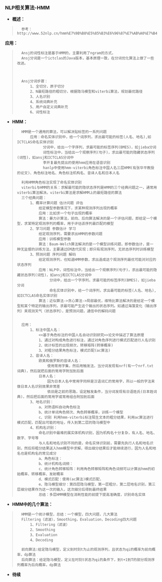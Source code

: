### NLP相关算法-HMM
- **概述：**
>       参考：http://www.52nlp.cn/hmm%E7%9B%B8%E5%85%B3%E6%96%87%E7%AB%A0%E7%B4%A2%E5%BC%95
>
>

**应用：**
>       Ansj的词性标注是基于HMM的，主要利用了ngram的方式，
>       Ansj分词是一个ictclas的Java版本，基本原理一致，在分词优化算法上做了一些改进。
>
>
>
>       Ansj分词步骤：
>           1、全切分，原子切分
>           2、N最短路径的粗切分，根据隐马模型和viterbi算法，规划最优路径
>           3、人名识别
>           4、系统词典补充
>           5、用户自定义词典补充
>           6、词性标注
>

- **HMM：**
>       HMM是一个通用的算法，可以解决贴标签的一系列问题
>           应用：命名实体识别中，给一个词序列，求出最可能的标签(人名、地名),如ICTCLAS命名实体识别
>                 分词中，给出一个字序列，求最可能的标签序列(BMES)，如jieba分词
>                 词性标注中，当给出一个观察序列(句子)，求出最可能的隐藏状态序列(词性)，如ansj和ICTCLAS分词中
>                 李开复最先提出的使用hmm应用在语音识别
>                 hanlp中使用hmm-viterbi角色标注中国人名三层HMM(有张华平教授的论文)、角色标注地名、角色标注机构名、音译人名和日本人名
>
>       利用HMM角色标注实现了命名实体识别
>       viterbi与HMM的关系：求解最可能的隐状态序列是HMM的三个经典问题之一，通常用viterbi算法解决。viterbi算法是求解HMM上的最短路径的算法
>       三个经典问题：
>           1、概率计算问题 估计问题 评估
>               给定模型参数情况下，求某种观测序列出现的概率
>               应用：比如求一个句子出现的概率
>               算法：暴力计算法，前向、后向算法解决的是一个评估问题，即给定一个模型，求某特定观测序列的概率，用于评估该序列最匹配的模型
>           2、学习问题 参数估计 学习
>               给定观测序列，需要求出HMM的参数问题
>               应用：训练模型参数
>               算法：Baum-Welch算法解决的是一个模型训练问题，即参数估计，是一种无监督的训练方法，主要通过EM迭代实现；即只有观测序列，无状态序列时训练模型
>           3、预测问题 序列问题 解码
>               给定观测序列，也知道HMM参数，求出造成这个观测序列最优可能对对应的状态序列
>               应用：NLP中，词性标注中，当给出一个观察序列(句子)，求出最可能的隐藏状态序列(词性)，如ansj和ICTCLAS分词中
>                    分词中，给出一个字序列，求最可能的标签序列(BMES)，如jieba分词
>                    命名实体识别中，给一个词序列，求出最可能的标签(人名、地名),如ICTCLAS命名实体识别
>               算法：近似算法->贪心算法->局部最优，维特比算法解决的是给定一个模型和某个特定的输出序列，求最可能产生这个输出的状态序列。如通过海藻变化（输出序列）来观测天气（状态序列），是预测问题，通信中的解码问题
>
>
>       应用：
>           1、标注中国人名：
>               <<基于角色标注的中国人名自动识别研究>>论文中描述了算法原理
>               1、通过对构成角色进行标注，通过对角色序列进行模式匹配进行人名识别
>               2、统计标签的出现频次，转移矩阵(转移概率)
>               3、对粗分结果角色标注，模式匹配(ac算法)
>           2、音译人名：
>               欧美和俄罗斯的音译人名：
>                   使用常用字集，然后用触发法，当分词发现有nrf(有一个nrf.txt词典)，然后就把后面的常用字附加到后面
>               日本人名：
>                   因为日本人名中常用字同样是汉语词汇的常用字，所以一般的字法来做日本人名识别效果非常差
>                   依旧是之前的思路，设定触发条件，当分词发现有日语姓氏(日本姓词典)，然后把后面的常用字或常用组合附加到后面
>           3、地名识别：
>               a、对熟语料自动角色标注
>               b、统计单词角色频次、角色转移概率，训练一个模型
>               c、识别 利用hmm-viterbi标注陌生文本的粗分结果，利用ac算法进行模式匹配，匹配出可能的地址，传入到第二层的隐马模型中
>           4、机构名识别：
>               命名识别中最难的属实体机构识别，因为机构名十分复杂，有人名、地名、数字、字号等
>               与人名和地名识别不同的是，命名实体识别前，需要先执行人名和地名识别，然后将粗分结果送入hmm模型中求解，得出细分结果后才能继续进行，因为人名和地名也是机构名的常见成分
>               a、角色标注：
>               b、统计机构名词频：
>               c、统计角色转移矩阵：利用角色转移矩阵和角色词频可以计算出hmm的初始概率、转移概率、发射概率
>               d、模式匹配：使用(ac算法)模式匹配，
>               e、隐马模型细分：第四层隐马模型，第一层粗分，第二层地名识别，第三层细分结果作为这一次的输入，这次细分后得到最终结果
>               总结：多层HMM模型在消耗性能的前提下提高准确度，识别命名实体
>
>
>

- **HMM中的几个算法：**
>       HMM是一个统计模型，总结：一个模型，四大问题，几大算法
>       Filtering（滤波），Smoothing，Evaluation，Decoding四大问题
>           1、Filtering（滤波）
>           2、Smoothing
>           3、Evaluation
>           4、Decoding
>
>       前向算法:给定隐马模型，定义到时刻t为止的观测序列，且状态为qi的概率为前向概率，dp算法
>       后向算法：给定隐马模型，定义在时刻t状态为qi的条件下，到t+1到T的部分观测序列概率为后向概率，dp算法
>
>
>
>
>
>


- **待续**
>
>
>
>
>
>
>
>
>
>
>
>
>
>
>
